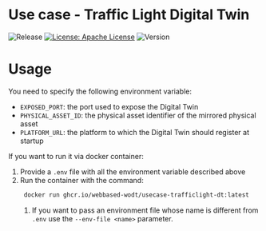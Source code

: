 # Use case - Traffic Light Digital Twin

![Release](https://github.com/WebBased-WoDT/usecase-trafficlight-dt/actions/workflows/build-and-deploy.yml/badge.svg?style=plastic)
[![License: Apache License](https://img.shields.io/badge/License-Apache_License_2.0-yellow.svg)](https://www.apache.org/licenses/LICENSE-2.0)
![Version](https://img.shields.io/github/v/release/WebBased-WoDT/usecase-trafficlight-dt?style=plastic)

# Usage
You need to specify the following environment variable:
- `EXPOSED_PORT`: the port used to expose the Digital Twin
- `PHYSICAL_ASSET_ID`: the physical asset identifier of the mirrored physical asset
- `PLATFORM_URL`: the platform to which the Digital Twin should register at startup

If you want to run it via docker container:
1. Provide a `.env` file with all the environment variable described above
2. Run the container with the command:
   ```bash
    docker run ghcr.io/webbased-wodt/usecase-trafficlight-dt:latest
    ```
    1. If you want to pass an environment file whose name is different from `.env` use the `--env-file <name>` parameter.